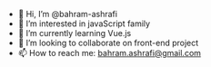 - 👋 Hi, I’m @bahram-ashrafi
- 👀 I’m interested in javaScript family
- 🌱 I’m currently learning Vue.js
- 💞️ I’m looking to collaborate on front-end project
- 📫 How to reach me: bahram.ashrafi@gmail.com

<!---
bahram-ashrafi/bahram-ashrafi is a ✨ special ✨ repository because its `README.md` (this file) appears on your GitHub profile.
You can click the Preview link to take a look at your changes.
--->
